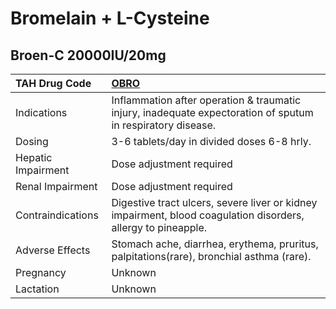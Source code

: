 # Bromelain + L-Cysteine

## Broen-C 20000IU/20mg

| TAH Drug Code      | [OBRO](https://www.tahsda.org.tw/drugs/hissearch.php?drug_code=OBRO)                                          |
|:-------------------|:--------------------------------------------------------------------------------------------------------------|
| Indications        | Inflammation after operation & traumatic injury, inadequate expectoration of sputum in respiratory disease.   |
| Dosing             | 3-6 tablets/day in divided doses 6-8 hrly.                                                                    |
| Hepatic Impairment | Dose adjustment required                                                                                      |
| Renal Impairment   | Dose adjustment required                                                                                      |
| Contraindications  | Digestive tract ulcers, severe liver or kidney impairment, blood coagulation disorders, allergy to pineapple. |
| Adverse Effects    | Stomach ache, diarrhea, erythema, pruritus, palpitations(rare), bronchial asthma (rare).                      |
| Pregnancy          | Unknown                                                                                                       |
| Lactation          | Unknown                                                                                                       |

